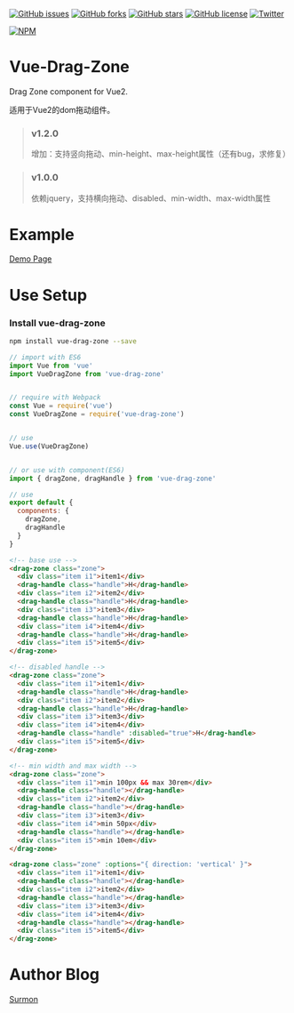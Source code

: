 [![GitHub issues](https://img.shields.io/github/issues/surmon-china/vue-drag-zone.svg?style=flat-square)](https://github.com/surmon-china/vue-drag-zone/issues)
[![GitHub forks](https://img.shields.io/github/forks/surmon-china/vue-drag-zone.svg?style=flat-square)](https://github.com/surmon-china/vue-drag-zone/network)
[![GitHub stars](https://img.shields.io/github/stars/surmon-china/vue-drag-zone.svg?style=flat-square)](https://github.com/surmon-china/vue-drag-zone/stargazers)
[![GitHub license](https://img.shields.io/badge/license-MIT-blue.svg?style=flat-square)](https://raw.githubusercontent.com/surmon-china/vue-drag-zone/master/LICENSE)
[![Twitter](https://img.shields.io/twitter/url/https/github.com/surmon-china/vue-drag-zone.svg?style=social?style=flat-square)](https://twitter.com/intent/tweet?url=https://github.com/surmon-china/vue-drag-zone)

[![NPM](https://nodei.co/npm/vue-drag-zone.png?downloads=true&downloadRank=true&stars=true)](https://nodei.co/npm/vue-drag-zone/)

# Vue-Drag-Zone
Drag Zone component for Vue2.

适用于Vue2的dom拖动组件。


> ### v1.2.0
> 增加：支持竖向拖动、min-height、max-height属性（还有bug，求修复）

> ### v1.0.0
> 依赖jquery，支持横向拖动、disabled、min-width、max-width属性


# Example
[Demo Page](https://surmon-china.github.io/vue-drag-zone/)


# Use Setup


### Install vue-drag-zone

``` bash
npm install vue-drag-zone --save
```

``` javascript
// import with ES6
import Vue from 'vue'
import VueDragZone from 'vue-drag-zone'


// require with Webpack
const Vue = require('vue')
const VueDragZone = require('vue-drag-zone')


// use
Vue.use(VueDragZone)


// or use with component(ES6)
import { dragZone, dragHandle } from 'vue-drag-zone'

// use
export default {
  components: {
    dragZone,
    dragHandle
  }
}
```

``` html
<!-- base use -->
<drag-zone class="zone">
  <div class="item i1">item1</div>
  <drag-handle class="handle">H</drag-handle>
  <div class="item i2">item2</div>
  <drag-handle class="handle">H</drag-handle>
  <div class="item i3">item3</div>
  <drag-handle class="handle">H</drag-handle>
  <div class="item i4">item4</div>
  <drag-handle class="handle">H</drag-handle>
  <div class="item i5">item5</div>
</drag-zone>

<!-- disabled handle -->
<drag-zone class="zone">
  <div class="item i1">item1</div>
  <drag-handle class="handle">H</drag-handle>
  <div class="item i2">item2</div>
  <drag-handle class="handle">H</drag-handle>
  <div class="item i3">item3</div>
  <div class="item i4">item4</div>
  <drag-handle class="handle" :disabled="true">H</drag-handle>
  <div class="item i5">item5</div>
</drag-zone>

<!-- min width and max width -->
<drag-zone class="zone">
  <div class="item i1">min 100px && max 30rem</div>
  <drag-handle class="handle"></drag-handle>
  <div class="item i2">item2</div>
  <drag-handle class="handle"></drag-handle>
  <div class="item i3">item3</div>
  <div class="item i4">min 50px</div>
  <drag-handle class="handle"></drag-handle>
  <div class="item i5">min 10em</div>
</drag-zone>

<drag-zone class="zone" :options="{ direction: 'vertical' }">
  <div class="item i1">item1</div>
  <drag-handle class="handle"></drag-handle>
  <div class="item i2">item2</div>
  <drag-handle class="handle"></drag-handle>
  <div class="item i3">item3</div>
  <div class="item i4">item4</div>
  <drag-handle class="handle"></drag-handle>
  <div class="item i5">item5</div>
</drag-zone>
```

# Author Blog
[Surmon](https://surmon.me)
